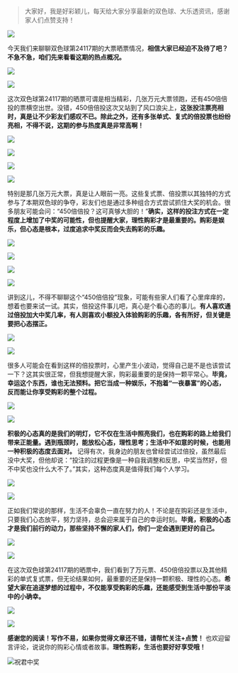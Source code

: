 
> 大家好，我是好彩颖儿，每天给大家分享最新的双色球、大乐透资讯，感谢家人们点赞支持！

![](https://cdn.jsdelivr.net/gh/wangwenjie1314/PicCDN/2024-7-11/1720660897499-image.png)


今天我们来聊聊双色球第24117期的大票晒票情况，**相信大家已经迫不及待了吧？不急不急，咱们先来看看这期的热点概况。**


![](https://cdn.jsdelivr.net/gh/wangwenjie1314/PicCDN/2024-10-13/1728798751000-image.png)


![](https://cdn.jsdelivr.net/gh/wangwenjie1314/PicCDN/2024-10-13/1728798805018-image.png)


这次双色球第24117期的晒票可谓是相当精彩，几张万元大票领跑，还有450倍倍投的票横空出世。没错，450倍倍投这次又站到了风口浪尖上，**这张投注票亮相时，真是让不少彩友们感叹不已。除此之外，还有多张单式、复式的倍投票也纷纷亮相，不得不说，这期的参与热度真是非常高啊！**


![](https://cdn.jsdelivr.net/gh/wangwenjie1314/PicCDN/2024-10-13/1728799062686-image.png)

![](https://cdn.jsdelivr.net/gh/wangwenjie1314/PicCDN/2024-10-13/1728799056800-image.png)

![](https://cdn.jsdelivr.net/gh/wangwenjie1314/PicCDN/2024-10-13/1728799048545-image.png)


![](https://cdn.jsdelivr.net/gh/wangwenjie1314/PicCDN/2024-10-13/1728799069173-image.png)

特别是那几张万元大票，真是让人眼前一亮。这些复式票、倍投票以其独特的方式参与了本期双色球的争夺，彩友们也是通过多种组合方式尝试抓住大奖的机会。很多朋友可能会问：“450倍倍投？这可真够大胆的！”**确实，这样的投注方式在一定程度上增加了中奖的可能性，但也提醒大家，理性购彩才是最重要的。购彩是娱乐，但心态是根本，过度追求中奖反而会失去购彩的乐趣。**

![](https://cdn.jsdelivr.net/gh/wangwenjie1314/PicCDN/2024-10-13/1728798959516-image.png)

![](https://cdn.jsdelivr.net/gh/wangwenjie1314/PicCDN/2024-10-13/1728798908428-image.png)


![](https://cdn.jsdelivr.net/gh/wangwenjie1314/PicCDN/2024-10-13/1728798813601-image.png)

![](https://cdn.jsdelivr.net/gh/wangwenjie1314/PicCDN/2024-10-13/1728798820605-image.png)



讲到这儿，不得不聊聊这个“450倍倍投”现象，可能有些家人们看了心里痒痒的，想着也要来试一试。其实，倍投这件事儿吧，真心是个看心态的事儿。**有人喜欢通过倍投加大中奖几率，有人则喜欢小额投入体验购彩的乐趣，各有所好，但关键是要把心态摆正。**


![](https://cdn.jsdelivr.net/gh/wangwenjie1314/PicCDN/2024-10-13/1728798831511-image.png)


![](https://cdn.jsdelivr.net/gh/wangwenjie1314/PicCDN/2024-10-13/1728799134496-image.png)





很多人可能会在看到这样的倍投票时，心里产生小波动，觉得自己是不是也该尝试一下？这其实很正常，但我想提醒大家，购彩最重要的是保持一颗平常心。**毕竟，幸运这个东西，谁也无法预料。把它当成一种娱乐，不抱着“一夜暴富”的心态，反而能让你享受购彩的整个过程。**


![](https://cdn.jsdelivr.net/gh/wangwenjie1314/PicCDN/2024-10-13/1728799006599-image.png)

![](https://cdn.jsdelivr.net/gh/wangwenjie1314/PicCDN/2024-10-13/1728798976678-image.png)


**积极的心态真的是我们的明灯，它不仅在生活中照亮我们，也在购彩的路上给我们带来正能量。遇到瓶颈时，能放松心态，理性思考；生活中不如意的时候，也能用一种积极的态度去面对。** 记得有次，我身边的朋友也曾经尝试过倍投，虽然最后没中大奖，但他却说：“投注的过程更像是一种自我调整和反思，中奖当然好，但不中奖也没什么大不了。”其实，这种态度真是值得我们每个人学习。


![](https://cdn.jsdelivr.net/gh/wangwenjie1314/PicCDN/2024-10-13/1728799030037-image.png)

![](https://cdn.jsdelivr.net/gh/wangwenjie1314/PicCDN/2024-10-13/1728799024317-image.png)


正如我们常说的那样，生活不会辜负一直在努力的人！不论是在购彩还是生活中，只要我们心态放平，努力坚持，总会迎来属于自己的幸运时刻。**毕竟，积极的心态才是我们前行的动力，那些坚持不懈的家人们，你们一定会遇到更好的自己。**


![](https://cdn.jsdelivr.net/gh/wangwenjie1314/PicCDN/2024-10-13/1728798839552-image.png)


![](https://cdn.jsdelivr.net/gh/wangwenjie1314/PicCDN/2024-10-13/1728798898608-image.png)

在这次双色球第24117期的晒票中，我们看到了万元票、450倍倍投票以及其他精彩的单式复式票，但无论结果如何，最重要的还是保持一颗积极、理性的心态。**希望大家在追逐梦想的过程中，不仅能享受购彩的乐趣，还能感受到生活中那份平淡中的小确幸。**

![](https://cdn.jsdelivr.net/gh/wangwenjie1314/PicCDN/2024-10-13/1728790274245-image.png)


![](https://cdn.jsdelivr.net/gh/wangwenjie1314/PicCDN/2024-10-13/1728790151679-image.png)

**感谢您的阅读！写作不易，如果你觉得文章还不错，请帮忙关注+点赞！** 也欢迎留言评论，说说你的购彩心情或者故事。**理性购彩，生活也要好好享受哦！**


![祝君中奖](https://cdn.jsdelivr.net/gh/wangwenjie1314/PicCDN/2024-10-13/1728799203440-image.png)
